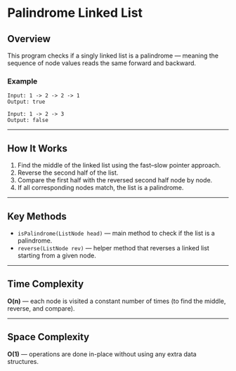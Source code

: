 # Palindrome Linked List

## Overview
This program checks if a singly linked list is a palindrome — meaning the sequence of node values reads the same forward and backward.

### Example
    Input: 1 -> 2 -> 2 -> 1
    Output: true

    Input: 1 -> 2 -> 3
    Output: false


---

## How It Works
1. Find the middle of the linked list using the fast–slow pointer approach.  
2. Reverse the second half of the list.  
3. Compare the first half with the reversed second half node by node.  
4. If all corresponding nodes match, the list is a palindrome.

---

## Key Methods
- `isPalindrome(ListNode head)` — main method to check if the list is a palindrome.  
- `reverse(ListNode rev)` — helper method that reverses a linked list starting from a given node.

---

## Time Complexity
**O(n)** — each node is visited a constant number of times (to find the middle, reverse, and compare).

---

## Space Complexity
**O(1)** — operations are done in-place without using any extra data structures.
